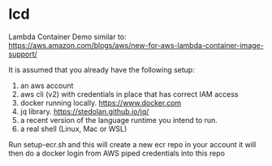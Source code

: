 # lcd

Lambda Container Demo
similar to: https://aws.amazon.com/blogs/aws/new-for-aws-lambda-container-image-support/

It is assumed that you already have the following setup:

1. an aws account
2. aws cli (v2) with credentials in place that has correct IAM access
3. docker running locally.  https://www.docker.com
4. jq library.  https://stedolan.github.io/jq/
5. a recent version of the language runtime you intend to run.
6. a real shell (Linux, Mac or WSL)


Run setup-ecr.sh
and this will create a new ecr repo in your account 
it will then do a docker login from AWS piped credentials into this repo